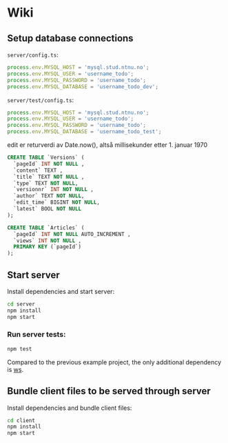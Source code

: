 # Wiki

## Setup database connections

`server/config.ts`:

```ts
process.env.MYSQL_HOST = 'mysql.stud.ntnu.no';
process.env.MYSQL_USER = 'username_todo';
process.env.MYSQL_PASSWORD = 'username_todo';
process.env.MYSQL_DATABASE = 'username_todo_dev';
```

`server/test/config.ts`:

```ts
process.env.MYSQL_HOST = 'mysql.stud.ntnu.no';
process.env.MYSQL_USER = 'username_todo';
process.env.MYSQL_PASSWORD = 'username_todo';
process.env.MYSQL_DATABASE = 'username_todo_test';
```

edit er returverdi av Date.now(), altså millisekunder etter 1. januar 1970

```sql
CREATE TABLE `Versions` (
  `pageId` INT NOT NULL ,
  `content` TEXT ,
  `title` TEXT NOT NULL ,
  `type` TEXT NOT NULL,
  `versionnr` INT NOT NULL ,
  `author` TEXT NOT NULL,
  `edit_time` BIGINT NOT NULL,
  `latest` BOOL NOT NULL
);

CREATE TABLE `Articles` (
  `pageId` INT NOT NULL AUTO_INCREMENT ,
  `views` INT NOT NULL ,
  PRIMARY KEY (`pageId`)
);
```

## Start server

Install dependencies and start server:

```sh
cd server
npm install
npm start
```

### Run server tests:

```sh
npm test
```

Compared to the previous example project, the only additional dependency is
[ws](https://www.npmjs.com/package/ws).

## Bundle client files to be served through server

Install dependencies and bundle client files:

```sh
cd client
npm install
npm start
```
